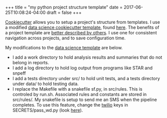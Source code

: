 +++
title = "my python project structure template"
date = 2017-06-25T10:08:24-04:00
draft = false
+++

[Cookiecutter](https://github.com/audreyr/cookiecutter) allows you to setup a
project's structure from templates. I use a
modified
[data science cookiecutter template](http://drivendata.github.io/cookiecutter-data-science/),
found [here](https://github.com/samesense/cookiecutter-data-science). The
benefits of a project template
are
[better described by others](http://drivendata.github.io/cookiecutter-data-science/).
I use one for consistent navigation across projects, and to save configuration
time.

My modifications to the [data science template](https://github.com/drivendata/cookiecutter-data-science) are below.

* I add a work directory to hold analysis results and summaries that do not belong in reports.
* I add a log directory to hold log output from programs like STAR and snpeff
* I add a tests directory under src/ to hold unit tests, and a tests directory under data/ to hold testing data.
* I replace the Makefile with a snakefile sf.py, in src/rules. This is controled
  by run.sh. Associated rules and constants are stored in src/rules/. My
  snakefile is setup to send me an SMS when the pipeline completes. To use this
  feature, change the [twilio](https://www.twilio.com) keys in
  SECRETS/pass_wd.py
  (look
  [here](https://github.com/samesense/cookiecutter-data-science/blob/master/%7B%7B%20cookiecutter.repo_name%20%7D%7D/src/rules/const.py)).



